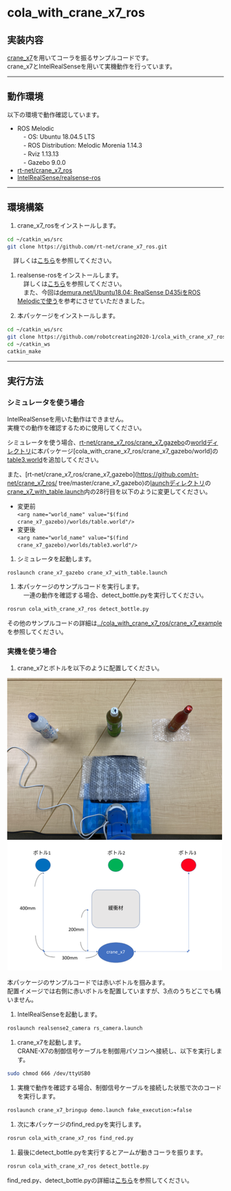 # cola_with_crane_x7_ros  

## 実装内容  
  
[crane_x7](https://rt-net.jp/products/crane-x7/)を用いてコーラを振るサンプルコードです。  
crane_x7とIntelRealSenseを用いて実機動作を行っています。  
  
--- 
  
## 動作環境  
  
以下の環境で動作確認しています。  
- ROS Melodic  
　- OS: Ubuntu 18.04.5 LTS  
　- ROS Distribution: Melodic Morenia 1.14.3  
　- Rviz 1.13.13  
　- Gazebo 9.0.0  
- [rt-net/crane_x7_ros](https://github.com/rt-net/crane_x7_ros)  
- [IntelRealSense/realsense-ros](https://github.com/IntelRealSense/realsense-ros)  
  
---
  
## 環境構築  
  
1. crane_x7_rosをインストールします。  
```sh
cd ~/catkin_ws/src  
git clone https://github.com/rt-net/crane_x7_ros.git  
```  
　詳しくは[こちら](https://github.com/rt-net/crane_x7_ros)を参照してください。  
  
1. realsense-rosをインストールします。  
　詳しくは[こちら](https://github.com/IntelRealSense/realsense-ros)を参照してください。  
　また、今回は[demura.net/Ubuntu18.04: RealSense D435iをROS Melodicで使う](https://demura.net/robot/16525.html)を参考にさせていただきました。  
  
1. 本パッケージをインストールします。  
```sh
cd ~/catkin_ws/src  
git clone https://github.com/robotcreating2020-1/cola_with_crane_x7_ros  
cd ~/catkin_ws  
catkin_make  
```  
  
---
  
## 実行方法  
  
### シミュレータを使う場合  

IntelRealSenseを用いた動作はできません。  
実機での動作を確認するために使用してください。  
  
シミュレータを使う場合、[rt-net/crane_x7_ros/crane_x7_gazebo](https://github.com/rt-net/crane_x7_ros/tree/master/crane_x7_gazebo)の[worldディレクトリ](https://github.com/rt-net/crane_x7_ros/tree/master/crane_x7_gazebo/worlds)に本パッケージ[cola_with_crane_x7_ros/crane_x7_gazebo/world]の[table3.world](https://github.com/robotcreating2020-1/cola_with_crane_x7_ros/blob/master/crane_x7_gazebo/worlds/table3.world)を追加してください。  
  
また、[rt-net/crane_x7_ros/crane_x7_gazebo](https://github.com/rt-net/crane_x7_ros/    tree/master/crane_x7_gazebo)の[launchディレクトリ](https://github.com/rt-net/crane_x7_ros/tree/master/crane_x7_gazebo/launch)の[crane_x7_with_table.launch](https://github.com/rt-net/crane_x7_ros/blob/master/crane_x7_gazebo/launch/crane_x7_with_table.launch)内の28行目を以下のように変更してください。  
  
- 変更前  
`<arg name="world_name" value="$(find crane_x7_gazebo)/worlds/table.world"/>`  
- 変更後  
`<arg name="world_name" value="$(find crane_x7_gazebo)/worlds/table3.world"/>`  
  
  
1. シミュレータを起動します。  
```sh
roslaunch crane_x7_gazebo crane_x7_with_table.launch  
```  

1. 本パッケージのサンプルコードを実行します。  
　一連の動作を確認する場合、detect_bottle.pyを実行してください。  
```sh
rosrun cola_with_crane_x7_ros detect_bottle.py
```  
その他のサンプルコードの詳細は[../cola_with_crane_x7_ros/crane_x7_example](https://github.com/robotcreating2020-1/cola_with_crane_x7_ros/tree/master/crane_x7_examples)を参照してください。
  
### 実機を使う場合  
  
1. crane_x7とボトルを以下のように配置してください。  
<img src= https://github.com/Dansato1203/images/blob/master/RobotDesign3/IMG_3795.jpg width=500px />  
<img src= https://github.com/Dansato1203/images/blob/master/RobotDesign3/%E3%83%9C%E3%83%88%E3%83%AB%E3%81%AE%E9%85%8D%E7%BD%AE%E3%82%A4%E3%83%A1%E3%83%BC%E3%82%B8.png width=500px />  

本パッケージのサンプルコードでは赤いボトルを掴みます。  
配置イメージでは右側に赤いボトルを配置していますが、3点のうちどこでも構いません。  
  
  
1. IntelRealSenseを起動します。
```sh
roslaunch realsense2_camera rs_camera.launch  
```
1. crane_x7を起動します。  
CRANE-X7の制御信号ケーブルを制御用パソコンへ接続し、以下を実行します。  
```sh
sudo chmod 666 /dev/ttyUSB0  
```  

1. 実機で動作を確認する場合、制御信号ケーブルを接続した状態で次のコードを実行します。  
```sh
roslaunch crane_x7_bringup demo.launch fake_execution:=false  
```  

1. 次に本パッケージのfind_red.pyを実行します。  
```sh
rosrun cola_with_crane_x7_ros find_red.py  
```  

1. 最後にdetect_bottle.pyを実行するとアームが動きコーラを振ります。  
```sh
rosrun cola_with_crane_x7_ros detect_bottle.py  
```

find_red.py、detect_bottle.pyの詳細は[こちら](https://github.com/robotcreating2020-1/cola_with_crane_x7_ros/tree/master/crane_x7_examples)を参照してください。  

